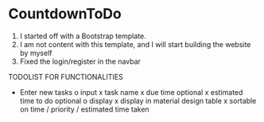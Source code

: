 # CountdownToDo

1. I started off with a Bootstrap template.
2. I am not content with this template, and I will start building the website by myself
3. Fixed the login/register in the navbar


TODOLIST FOR FUNCTIONALITIES
- Enter new tasks
    o input
        x task name
        x due time                  optional
        x estimated time to do      optional
    o display
        x display in material design table
        x sortable on time / priority / estimated time taken
    

